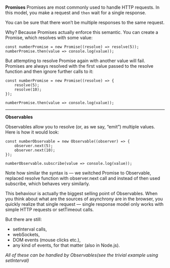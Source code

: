 **Promises**
Promises are most commonly used to handle HTTP requests. In this model, you make a request and `then` wait for a single response. 

You can be sure that there won’t be multiple responses to the same request.

Why? Because Promises actually enforce this semantic. You can create a Promise, which resolves with some value:

```
const numberPromise = new Promise((resolve) => resolve(5));
numberPromise.then(value => console.log(value));
```

But attempting to resolve Promise again with another value will fail. Promises are always resolved with the first value passed to the resolve function and then ignore further calls to it:

```
const numberPromise = new Promise((resolve) => {
    resolve(5);
    resolve(10);
});

numberPromise.then(value => console.log(value));
```

___

**Observables**

 Observables allow you to resolve (or, as we say, “emit”) multiple values. Here is how it would look:

```
const numberObservable = new Observable((observer) => {
    observer.next(5);
    observer.next(10);
});

numberObservable.subscribe(value => console.log(value));
```

Note how similar the syntax is — we switched Promise to Observable, replaced resolve function with observer.next call and instead of then used subscribe, which behaves very similarly.

This behaviour is actually the biggest selling point of Observables. When you think about what are the sources of asynchrony are in the browser, you quickly realize that single request — single response model only works with simple HTTP requests or setTimeout calls. 

But there are still:
* setInterval calls,
* webSockets,
* DOM events (mouse clicks etc.),
* any kind of events, for that matter (also in Node.js).

*All of these can be handled by Observables(see the trivial example using setInterval)*

